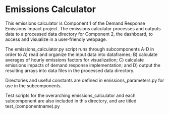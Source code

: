 # Emissions Calculator

This emissions calculator is Component 1 of the Demand Response Emissions Impact project. The emissions calculator processes and outputs data to a processed data directory for Component 2, the dashboard, to access and visualize in a user-friendly webpage.

The emissions_calculator.py script runs through subcomponents A-D in order to A) read and organize the input data into dataframes; B) calculate averages of hourly emissions factors for visualization; C) calculate emissions impacts of demand response implementation; and D) output the resulting arrays into data files in the processed data directory. 

Directories and useful constants are defined in emissions_parameters.py for use in the subcomponents. 

Test scripts for the overarching emissions_calculator and each subcomponent are also included in this directory, and are titled test_(componentname).py  
